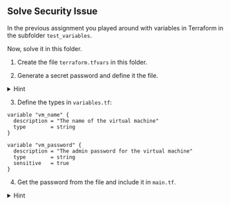 ## Solve Security Issue

In the previous assignment you played around with variables in Terraform in the subfolder `test_variables`. 

Now, solve it in this folder. 

1. Create the file `terraform.tfvars` in this folder. 

2. Generate a secret password and define it the file. 

<details> 
  <summary>Hint</summary>
    In the file: `terraform.tfvars`. Remember to change the password. 

```hcl
vm_name     = "exampleVM"
vm_username = "azureuser"
vm_password = "SecurePassword123!"
```
</details>


3. Define the types in `variables.tf`:

```hcl
variable "vm_name" {
  description = "The name of the virtual machine"
  type        = string
}

variable "vm_password" {
  description = "The admin password for the virtual machine"
  type        = string
  sensitive   = true
}
```

4. Get the password from the file and include it in `main.tf`. 

<details> 
  <summary>Hint</summary>
    In the file: `terraform.tfvars`

```hcl
resource "azurerm_linux_virtual_machine" "main" {
name                = var.vm_name
admin_password      = var.vm_password
}
```
</details>

